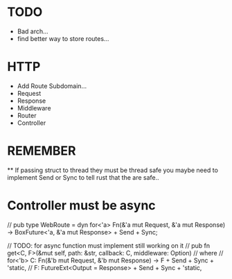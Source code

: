 # TODO
- Bad arch...
- find better way to store routes...


# HTTP

* Add Route Subdomain...
* Request   
* Response
* Middleware
* Router
* Controller


# REMEMBER

** If passing struct to thread they must be thread safe you maybe need to implement Send or Sync to tell rust that the are safe..



# Controller must be async

// pub type WebRoute = dyn for<'a> Fn(&'a mut Request, &'a mut Response) -> BoxFuture<'a, &'a mut Response> + Send + Sync;


// TODO: for async function must implement still working on it
// pub fn get<C, F>(&mut self, path: &str, callback: C, middleware: Option<Middlewares>)
// where
//     for<'b> C: Fn(&'b mut Request, &'b mut Response) -> F + Send + Sync + 'static,
//     F: FutureExt<Output =  Response> + Send + Sync + 'static,